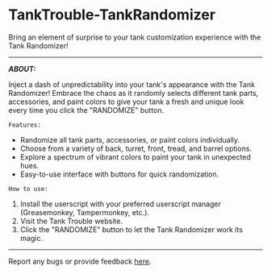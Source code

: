 # TankTrouble-TankRandomizer
Bring an element of surprise to your tank customization experience with the Tank Randomizer! 
****
_**ABOUT:**_

Inject a dash of unpredictability into your tank's appearance with the Tank Randomizer! Embrace the chaos as it randomly selects different tank parts, accessories, and paint colors to give your tank a fresh and unique look every time you click the "RANDOMIZE" button.

`Features:`
- Randomize all tank parts, accessories, or paint colors individually.
- Choose from a variety of back, turret, front, tread, and barrel options.
- Explore a spectrum of vibrant colors to paint your tank in unexpected hues.
- Easy-to-use interface with buttons for quick randomization.

`How to use:`
1. Install the userscript with your preferred userscript manager (Greasemonkey, Tampermonkey, etc.).
2. Visit the Tank Trouble website.
3. Click the "RANDOMIZE" button to let the Tank Randomizer work its magic.
****
Report any bugs or provide feedback [here](https://docs.google.com/document/d/1z688XtRiuOLeXOKXmYuYpZbmX2H-vjcxGWjenR0FXag/edit?usp=drivesdk).

